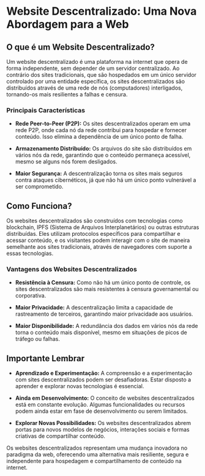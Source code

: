# Website Descentralizado: Uma Nova Abordagem para a Web

## O que é um Website Descentralizado?

Um website descentralizado é uma plataforma na internet que opera de forma independente, sem depender de um servidor centralizado. Ao contrário dos sites tradicionais, que são hospedados em um único servidor controlado por uma entidade específica, os sites descentralizados são distribuídos através de uma rede de nós (computadores) interligados, tornando-os mais resilientes a falhas e censura.

### Principais Características

- **Rede Peer-to-Peer (P2P):** Os sites descentralizados operam em uma rede P2P, onde cada nó da rede contribui para hospedar e fornecer conteúdo. Isso elimina a dependência de um único ponto de falha.

- **Armazenamento Distribuído:** Os arquivos do site são distribuídos em vários nós da rede, garantindo que o conteúdo permaneça acessível, mesmo se alguns nós forem desligados.

- **Maior Segurança:** A descentralização torna os sites mais seguros contra ataques cibernéticos, já que não há um único ponto vulnerável a ser comprometido.

## Como Funciona?

Os websites descentralizados são construídos com tecnologias como blockchain, IPFS (Sistema de Arquivos Interplanetários) ou outras estruturas distribuídas. Eles utilizam protocolos específicos para compartilhar e acessar conteúdo, e os visitantes podem interagir com o site de maneira semelhante aos sites tradicionais, através de navegadores com suporte a essas tecnologias.

### Vantagens dos Websites Descentralizados

- **Resistência à Censura:** Como não há um único ponto de controle, os sites descentralizados são mais resistentes à censura governamental ou corporativa.

- **Maior Privacidade:** A descentralização limita a capacidade de rastreamento de terceiros, garantindo maior privacidade aos usuários.

- **Maior Disponibilidade:** A redundância dos dados em vários nós da rede torna o conteúdo mais disponível, mesmo em situações de picos de tráfego ou falhas.

## Importante Lembrar

- **Aprendizado e Experimentação:** A compreensão e a experimentação com sites descentralizados podem ser desafiadoras. Estar disposto a aprender e explorar novas tecnologias é essencial.

- **Ainda em Desenvolvimento:** O conceito de websites descentralizados está em constante evolução. Algumas funcionalidades ou recursos podem ainda estar em fase de desenvolvimento ou serem limitados.

- **Explorar Novas Possibilidades:** Os websites descentralizados abrem portas para novos modelos de negócios, interações sociais e formas criativas de compartilhar conteúdo.

Os websites descentralizados representam uma mudança inovadora no paradigma da web, oferecendo uma alternativa mais resiliente, segura e independente para hospedagem e compartilhamento de conteúdo na internet.
